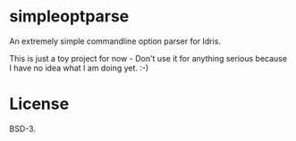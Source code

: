 # simpleoptparse

An extremely simple commandline option parser for Idris.

This is just a toy project for now - Don't use it for anything serious because
I have no idea what I am doing yet. :-)

# License

BSD-3.
